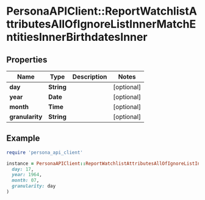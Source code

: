 # PersonaAPIClient::ReportWatchlistAttributesAllOfIgnoreListInnerMatchEntitiesInnerBirthdatesInner

## Properties

| Name | Type | Description | Notes |
| ---- | ---- | ----------- | ----- |
| **day** | **String** |  | [optional] |
| **year** | **Date** |  | [optional] |
| **month** | **Time** |  | [optional] |
| **granularity** | **String** |  | [optional] |

## Example

```ruby
require 'persona_api_client'

instance = PersonaAPIClient::ReportWatchlistAttributesAllOfIgnoreListInnerMatchEntitiesInnerBirthdatesInner.new(
  day: 17,
  year: 1964,
  month: 07,
  granularity: day
)
```

